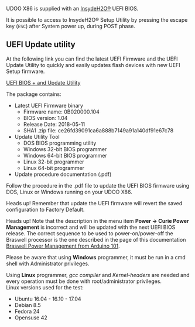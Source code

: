 UDOO X86 is supplied with an [InsydeH2O®](https://www.insyde.com/products) UEFI BIOS.

It is possible to access to InsydeH2O® Setup Utility by pressing the escape key (`ESC`) after System power up, during POST phase.

## UEFI Update utility

At the following link you can find the latest UEFI Firmware and the UEFI Update Utility to quickly and easily updates flash devices with new UEFI Setup firmware.

[UEFI BIOS + and Update Utility](http://download.udoo.org/files/UDOO_X86/UEFI_update/UDOOX86_B02-UEFI_Update_rel104.zip)

The package contains:
* Latest UEFI Firmware binary
  * Firmware name:       0B020000.104
  * BIOS version:        1.04
  * Release Date:        2018-05-11
  * SHA1 .zip file: ce26fd39091ca6a888b7149a91a140df91e67c78
* Update Utility Tool
  * DOS BIOS programming utility
  * Windows 32-bit BIOS programmer
  * Windows 64-bit BIOS programmer
  * Linux 32-bit programmer
  * Linux 64-bit programmer
* Update procedure documentation (.pdf)

Follow the procedure in the .pdf file to update the UEFI BIOS firmware using DOS, Linux or Windows running on your UDOO X86.

<span class="label label-warning">Heads up!</span> Remember that update the UEFI firmware will revert the saved configuration to Factory Default.

<span class="label label-warning">Heads up!</span> Note that the description in the menu item **Power -> Curie Power Management** is incorrect and will be updated with the next UEFI BIOS release. The correct sequence to be used to power-on/power-off the Braswell processor is the one described in the page of this documentation [Braswell Power Management from Arduino 101](!/Arduino_101_\(Intel_Curie\)/Braswell_Power_Management_From_Arduino_101).

Please be aware that using **Windows** programmer, it must be run in a cmd shell with Administrator privileges.

Using **Linux** programmer, *gcc compiler* and *Kernel-headers* are needed and every operation must be done with root/administrator privileges.  
Linux versions used for the test:
* Ubuntu 16.04 - 16.10 - 17.04
* Debian 8.5
* Fedora 24
* Opensuse 42
